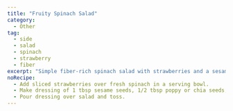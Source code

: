 ```yaml
---
title: "Fruity Spinach Salad"
category:
  - Other
tag:
  - side
  - salad
  - spinach
  - strawberry
  - fiber
excerpt: "Simple fiber-rich spinach salad with strawberries and a sesame and chia seed dressing."
noRecipe:
  - Add sliced strawberries over fresh spinach in a serving bowl.
  - Make dressing of 1 tbsp sesame seeds, 1/2 tbsp poppy or chia seeds, 1 green onion chopped, 2 tbsp oil, 2 tbsp balsamic vinegar. Put in a blender until smooth.
  - Pour dressing over salad and toss.
---
```


